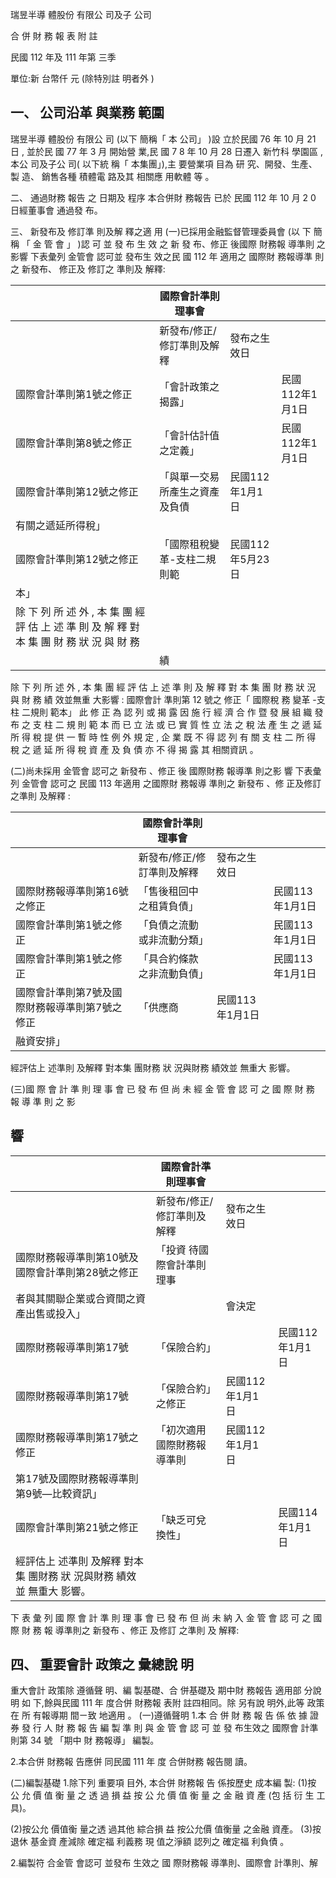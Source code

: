 
瑞昱半導 體股份 有限公 司及子 公司

合 併 財 務 報 表 附 註

民國 112 年及 111 年第 三季

單位:新 台幣仟 元 (除特別註 明者外 )

## 一、 公司沿革 與業務 範圍

瑞昱半導 體股份 有限公 司 (以下 簡稱「 本 公司」 )設 立於民國 76 年 10 月 21 日 , 並於民 國 77 年 3 月 開始營 業,民 國 7 8 年 10 月 28 日遷入 新竹科 學園區 , 本公 司及子公 司( 以下統 稱「 本集團」),主 要營業項 目為 研 究、開發、生產、製 造、 銷售各種 積體電 路及其 相關應 用軟體 等 。

二、 通過財務 報告 之 日期及 程序 本合併財 務報告 已於 民國 112 年 10 月 2 0 日經董事會 通過發 布。

三、 新發布及 修訂準 則及解 釋之適 用
(一)已採用金融監督管理委員會 (以 下 簡 稱 「 金 管 會 」 )認 可 並 發 布 生 效 之 新 發 布、修正 後國際 財務報 導準則 之影響 下表彙列 金管會 認可並 發布生 效之民 國 112 年 適用之 國際財 務報導準 則之 新發布、 修正及 修訂之 準則及 解釋:

|                                                                                              | 國際會計準則理事會             |                  |                 |
|----------------------------------------------------------------------------------------------|--------------------------------|------------------|-----------------|
|                                                                                              | 新發布/修正/修訂準則及解釋     | 發布之生效日     |                 |
| 國際會計準則第1號之修正                                                                      | 「會計政策之揭露」             |                  | 民國112年1月1日 |
| 國際會計準則第8號之修正                                                                      | 「會計估計值之定義」           |                  | 民國112年1月1日 |
| 國際會計準則第12號之修正                                                                     | 「與單一交易所產生之資產及負債 | 民國112年1月1日  |                 |
| 有關之遞延所得稅」                                                                           |                                |                  |                 |
| 國際會計準則第12號之修正                                                                     | 「國際租稅變革-支柱二規則範   | 民國112年5月23日 |                 |
| 本」                                                                                         |                                |                  |                 |
| 除 下 列 所 述 外 , 本 集 團 經 評 估 上 述 準 則 及 解 釋 對 本 集 團 財 務 狀 況 與 財 務 |                                |                  |                 |
|                                                                                              | 績                             |                  |                 |

除 下 列 所 述 外 , 本 集 團 經 評 估 上 述 準 則 及 解 釋 對 本 集 團 財 務 狀 況 與 財 務 績 效並無重 大影響 : 國際會計 準則第 12 號之 修正「 國際稅 務 變革 -支柱 二規則 範本」 此 修 正 為 認 列 或 揭 露 因 施 行 經 濟 合 作 暨 發 展 組 織 發 布 之 支 柱 二 規 則 範 本 而 已 立 法 或 已 實 質 性 立 法 之 稅 法 產 生 之 遞 延 所 得 稅 提 供 一 暫 時 性 例 外 規 定 , 企 業 既 不 得 認 列 有 關 支 柱 二 所 得 稅 之 遞 延 所 得 稅 資 產 及 負 債 亦 不 得 揭 露 其 相關資訊 。

(二)尚未採用 金管會 認可之 新發布 、修正 後 國際財務 報導準 則之影 響 下表彙列 金管會 認可之 民國 113 年適用 之國際財 務報導 準則之 新發布 、修 正及修訂 之準則 及解釋 :

|                                                | 國際會計準則理事會         |                 |                 |
|------------------------------------------------|----------------------------|-----------------|-----------------|
|                                                | 新發布/修正/修訂準則及解釋 | 發布之生效日    |                 |
| 國際財務報導準則第16號之修正                   | 「售後租回中之租賃負債」   |                 | 民國113年1月1日 |
| 國際會計準則第1號之修正                        | 「負債之流動或非流動分類」 |                 | 民國113年1月1日 |
| 國際會計準則第1號之修正                        | 「具合約條款之非流動負債」 |                 | 民國113年1月1日 |
| 國際會計準則第7號及國際財務報導準則第7號之修正 | 「供應商                   | 民國113年1月1日 |                 |
| 融資安排」                                     |                            |                 |                 |

經評估上 述準則 及解釋 對本集 團財務 狀 況與財務 績效並 無重大 影響。

(三)國 際 會 計 準 則 理 事 會 已 發 布 但 尚 未 經 金 管 會 認 可 之 國 際 財 務 報 導 準 則 之 影

## 響

|                                                                       | 國際會計準則理事會         |                 |                 |
|-----------------------------------------------------------------------|----------------------------|-----------------|-----------------|
|                                                                       | 新發布/修正/修訂準則及解釋 | 發布之生效日    |                 |
| 國際財務報導準則第10號及國際會計準則第28號之修正                      | 「投資 待國際會計準則理事  |                 |                 |
| 者與其關聯企業或合資間之資產出售或投入」                              |                            | 會決定          |                 |
| 國際財務報導準則第17號                                                | 「保險合約」               |                 | 民國112年1月1日 |
| 國際財務報導準則第17號                                                | 「保險合約」之修正         | 民國112年1月1日 |                 |
| 國際財務報導準則第17號之修正                                          | 「初次適用國際財務報導準則 | 民國112年1月1日 |                 |
| 第17號及國際財務報導準則第9號—比較資訊」                              |                            |                 |                 |
| 國際會計準則第21號之修正                                              | 「缺乏可兌換性」           |                 | 民國114年1月1日 |
| 經評估上 述準則 及解釋 對本集 團財務 狀 況與財務 績效並 無重大 影響。 |                            |                 |                 |

下 表 彙 列 國 際 會 計 準 則 理 事 會 已 發 布 但 尚 未 納 入 金 管 會 認 可 之 國 際 財 務 報 導準則之 新發布 、修正 及修訂 之準則 及 解釋:

## 四、 重要會計 政策之 彙總說 明

重大會計 政策除 遵循聲 明、編 製基礎、合 併基礎及 期中財 務報告 適用部 分說明 如 下,餘與民國 111 年 度合併 財務報 表附 註四相同。除 另有說 明外,此等 政策在 所 有報導期 間ㄧ致 地適用 。 (一)遵循聲明 1.本 合 併 財 務 報 告 係 依 據 證 券 發 行 人 財 務 報 告 編 製 準 則 與 金 管 會 認 可 並 發 布生效之 國際會 計準則第 34 號 「期中 財 務報導」 編製。

2.本合併 財務報 告應併 同民國 111 年 度 合併財務 報告閱 讀。

(二)編製基礎 1.除下列 重要項 目外, 本合併 財務報 告 係按歷史 成本編 製:
(1)按 公 允 價 值 衡 量 之 透 過 損 益 按 公 允 價 值 衡 量 之 金 融 資 產 (包 括 衍 生 工 具)。

(2)按公允 價值衡 量之透 過其他 綜合損 益 按公允價 值衡量 之金融 資產。 (3)按退休 基金資 產減除 確定福 利義務 現 值之淨額 認列之 確定福 利負債 。

2.編製符 合金管 會認可 並發布 生效之 國 際財務報 導準則、國際會 計準則、解